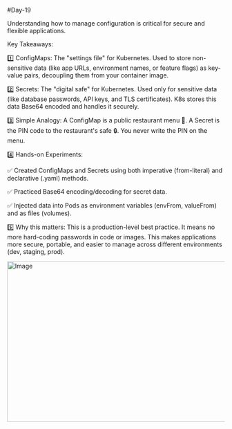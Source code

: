 #Day-19

Understanding how to manage configuration is critical for secure and flexible applications.

Key Takeaways: 

1️⃣ ConfigMaps: The "settings file" for Kubernetes. Used to store non-sensitive data (like app URLs, environment names, or feature flags) as key-value pairs, decoupling them from your container image. 

2️⃣ Secrets: The "digital safe" for Kubernetes. Used only for sensitive data (like database passwords, API keys, and TLS certificates). K8s stores this data Base64 encoded and handles it securely.

3️⃣ Simple Analogy: A ConfigMap is a public restaurant menu 📜. A Secret is the PIN code to the restaurant's safe 🔒. You never write the PIN on the menu. 

4️⃣ Hands-on Experiments: 

✅ Created ConfigMaps and Secrets using both imperative (from-literal) and declarative (.yaml) methods. 

✅ Practiced Base64 encoding/decoding for secret data. 

✅ Injected data into Pods as environment variables (envFrom, valueFrom) and as files (volumes).

5️⃣ Why this matters: This is a production-level best practice. It means no more hard-coding passwords in code or images. This makes applications more secure, portable, and easier to manage across different environments (dev, staging, prod).

<img width="590" height="371" alt="Image" src="https://github.com/user-attachments/assets/40d26fca-9564-4789-81dd-8419f00bd45c" />
